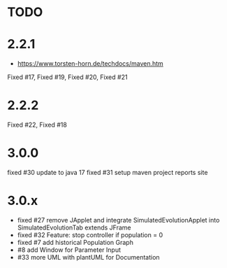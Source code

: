 # TODO

# 2.2.1
* https://www.torsten-horn.de/techdocs/maven.htm

Fixed #17, Fixed #19, Fixed #20, Fixed #21

# 2.2.2
Fixed #22, Fixed #18

# 3.0.0
fixed #30 update to java 17
fixed #31 setup maven project reports site

# 3.0.x
* fixed #27 remove JApplet and integrate SimulatedEvolutionApplet into SimulatedEvolutionTab extends JFrame
* fixed #32 Feature: stop controller if population = 0
* fixed #7 add historical Population Graph
* #8  add Window for Parameter Input
* #33 more UML with plantUML for Documentation
